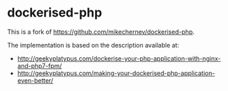 # dockerised-php

This is a fork of https://github.com/mikechernev/dockerised-php.

The implementation is based on the description available at:
* http://geekyplatypus.com/dockerise-your-php-application-with-nginx-and-php7-fpm/
* http://geekyplatypus.com/making-your-dockerised-php-application-even-better/
